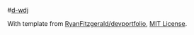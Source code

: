 #[d-wdj](https://www.d-wdj.com/)


With template from [RyanFitzgerald/devportfolio](https://github.com/RyanFitzgerald/devportfolio), [MIT License](LICENSE.md).
